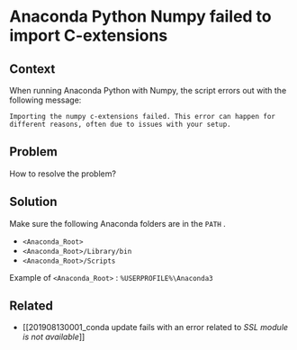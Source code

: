 # Anaconda Python Numpy failed to import C-extensions

## Context

When running Anaconda Python with Numpy, the script errors out with the following message:

```
Importing the numpy c-extensions failed. This error can happen for
different reasons, often due to issues with your setup.
```

## Problem

How to resolve the problem?

## Solution

Make sure the following Anaconda folders are in the `PATH` .

*   `<Anaconda_Root>`
*   `<Anaconda_Root>/Library/bin`
*   `<Anaconda_Root>/Scripts`

Example of `<Anaconda_Root>` : `%USERPROFILE%\Anaconda3`

## Related
* [[201908130001_conda update fails with an error related to _SSL module is not available_]]

